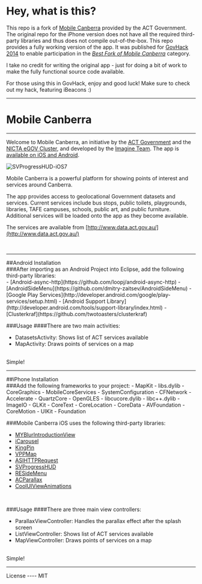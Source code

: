 # Hey, what is this?

This repo is a fork of [Mobile Canberra](https://github.com/actgov/Mobile-Canberra) provided by the ACT Government. The original repo for the iPhone version does not have all the required third-party libraries and thus does not compile out-of-the-box. This repo provides a fully working version of the app. It was published for [GovHack 2014](http://www.govhack.org) to enable participation in the [*Best Fork of Mobile Canberra*](http://www.govhack.org/2014-prizes/#canberra-local-competition) category.

I take no credit for writing the original app - just for doing a bit of work to make the fully functional source code available.

For those using this in GovHack, enjoy and good luck! Make sure to check out my hack, featuring iBeacons :)

<hr />

# Mobile Canberra
<hr />

Welcome to Mobile Canberra, an initiative by the [ACT Government](http://www.cmd.act.gov.au/open_government) and the [NICTA eGOV Cluster](http://www.egovernmentcluster.org.au/), and developed by the [Imagine Team](http://imagineteamsolutions.com). The app is [available on iOS and Android](http://imagineteamsolutions.com/app/mobile-canberra-phase-2/).

![SVProgressHUD-iOS7](http://imagineteamsolutions.com/imagineteam/wp-content/uploads/2013/12/mobilecanberrascreen.png)


Mobile Canberra is a powerful platform for showing points of interest and services around Canberra. 

The app provides access to geolocational Government datasets and services. Current services include bus stops, 
public toilets, playgrounds, libraries, TAFE campuses, schools, public art, and public furniture. Additional services will be loaded onto the app as they become available. 

The services are available from [http://www.data.act.gov.au/](http://www.data.act.gov.au/)

<br>
  
<hr />
##Android Installation
<br>
###After importing as an Android Project into Eclipse, add the following third-party libraries:
<br>
  - [Android-async-http](https://github.com/loopj/android-async-http)
  - [AndroidSideMenu](https://github.com/dmitry-zaitsev/AndroidSideMenu)
  - [Google Play Services](http://developer.android.com/google/play-services/setup.html)
  - [Android Support Library](http://developer.android.com/tools/support-library/index.html)
  - [Clusterkraf](https://github.com/twotoasters/clusterkraf)

<br>

###Usage
####There are two main activities:
- DatasetsActivity: Shows list of ACT services available
- MapActivity: Draws points of services on a map

<br>
Simple!

<hr />
##iPhone Installation
<br>
###Add the following frameworks to your project:
  - MapKit
  - libs.dylib
  - CoreGraphics
  - MobileCoreServices
  - SystemConfiguration
  - CFNetwork
  - Accelerate
  - QuartzCore
  - OpenGLES
  - libcucore.dylib
  - libc++.dylib
  - ImageIO
  - GLKit
  - CoreText
  - CoreLocation
  - CoreData
  - AVFoundation
  - CoreMotion
  - UIKit
  - Foundation
 
###Mobile Canberra iOS uses the following third-party libraries:
  - [MYBlurIntroductionView](https://github.com/MatthewYork/MYBlurIntroductionView)
  - [iCarousel](https://github.com/nicklockwood/iCarousel)
  - [KingPin](https://github.com/itsbonczek/kingpin)
  - [VPPMap](https://github.com/vicpenap/VPPMap)
  - [ASIHTTPRequest](http://allseeing-i.com/ASIHTTPRequest/)
  - [SVProgressHUD](https://github.com/samvermette/SVProgressHUD)
  - [RESideMenu](https://github.com/romaonthego/RESideMenu)
  - [ACParallax](https://github.com/acoomans/Parallax)
  - [CoolUIViewAnimations](https://github.com/pdetagyos/CoolUIViewAnimations)

<br>

###Usage
####There are three main view controllers:
- ParallaxViewController: Handles the parallax effect after the splash screen
- ListViewController: Shows list of ACT services available
- MapViewController: Draws points of services on a map

<br>
Simple!

<br>

<hr />
License
----
MIT
